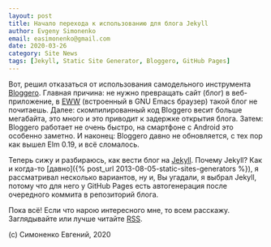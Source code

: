 ```yaml
---
layout: post
title: Начало перехода к использованию для блога Jekyll
author: Evgeny Simonenko
email: easimonenko@gmail.com
date: 2020-03-26
category: Site News
tags: [Jekyll, Static Site Generator, Bloggero, GitHub Pages]
---
```

Вот, решил отказаться от использования самодельного инструмента
[Bloggero][]. Главная причина: не нужно превращать сайт (блог) в веб-приложение, в
[EWW][] (встроенный в GNU Emacs браузер) такой блог не почитаешь. Далее:
скомпилированный код Bloggero весит больше мегабайта, это много и это приводит
к задержке открытия блога. Затем: Bloggero работает не очень быстро, на
смартфоне с Android это особенно заметно. И наконец: Bloggero давно не
обновляется, с тех пор как вышел Elm 0.19, и всё сломалось.

Теперь сижу и разбираюсь, как вести блог на [Jekyll][]. Почему Jekyll? Как и
когда-то [давно]({% post_url 2013-08-05-static-sites-generators %}),
я рассматривал несколько вариантов, ну и, Вы угадали, я
выбрал Jekyll, потому что для него у GitHub Pages есть автогенерация после
очередного коммита в репозиторий блога.

Пока всё! Если что нарою интересного мне, то всем расскажу. Заглядывайте или
лучше читайте [RSS]({{site.url}}/feed.xml).

[Bloggero]: https://github.com/easimonenko/bloggero "Bloggero"
[EWW]: https://www.gnu.org/software/emacs/manual/html_mono/eww.html "EWW"
[Jekyll]: https://jekyllrb.com/ "Jekyll"

<!-- end-of-lead -->

(c) Симоненко Евгений, 2020
